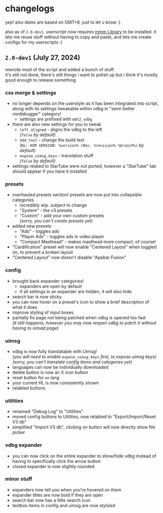 # changelogs
yep! also dates are based on GMT+8. just to let u know :)

also as of `2.0-dev1`, userscript now requires [mmm Library](https://macimas.github.io/stylin/v3/mmm/v3.user.js?raw=true) to be installed. it lets me reuse stuff without having to copy and paste, and lets me create configs for my userscripts :)

## `2.0-dev1` (July 27, 2024)
rewrote most of the script and added a bunch of stuff.<br>
it's still not done, there's still things i want to polish up but i think it's mostly good enough to release something

### css merge & settings
- no longer depends on the userstyle as it has been integrated into script, along with its settings tweakable within vdbg in "semi-better vordebugger" category!
  - settings are prefixed with `mdt2_vdbg`
- there are also new settings for you to tweak
  - `left_aligned` - aligns the vdbg to the left<br>
    *(`false` by default)*
  - `ddd_text` - change the build text<br>
    *(`Ni: KOR VERSION: %version% (Rev. %revision% %branch%)` by default)*
  - `expose_uimsg_keys` - translation stuff<br>
    *(`false` by default)*
- settings related to StarTube were not ported, however a "StarTube" tab should appear if you have it installed

### presets
- overhauled presets section! presets are now put into collapsible categories
  - incredibly wip. subject to change
  - "System" - the v3 presets
  - "Custom" - add your own custom presets<br>
    *(sorry, you can't create presets yet)*
- added new presets
  - "Ads" - toggles ads
  - "Player Ads" - toggles ads in video player
  - "Compact Masthead" - makes masthead more compact, of course!
- "Cardification" preset will now enable "Centered Layout" when toggled on, to prevent a broken layout
- "Centered Layout" now doesn't disable "Appbar Fusion"

### config
- brought back expander categories!
  - expanders are open by default
  - if all settings in an expander are hidden, it will also hide
- search bar is now sticky
- you can now hover on a preset's icon to show a brief description of what it does
- improve styling of input boxes
- partially fix page not being patched when vdbg is opened too fast<br>
  *(it still happens, however you may now reopen vdbg to patch it without having to reload page)*

### uimsg
- vdbg is now fully translatable with Uimsg!<br>
  *(you will need to enable `expose_uimsg_keys` first, to expose uimsg keys)*<br>
  *(sorry, you can't translate config items and categories yet)*
- languages can now be individually downloaded
- delete button is now an X icon button
- reset button for `en` lang
- your current HL is now consistently shown
- relabled buttons

### utilities
- renamed "Debug Log" to "Utilities"
- moved config buttons to Utilities, now relabled to "Export/Import/Reset V3 db"
- simplified "Import V3 db", clicking on button will now directly show file picker

### vdbg expander
- you can now click on the entire expander to show/hide vdbg instead of having to specifically click the arrow button
- closed expander is now slightly rounded

### minor stuff
- expanders now tell you when you're hovered on them
- expander titles are now bold if they are open
- search bar now has a little search icon
- textbox items in config and uimsg are now stylized